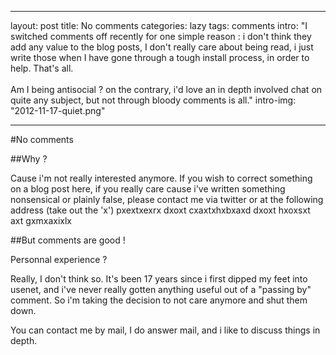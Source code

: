 
---
layout: post
title: No comments
categories: lazy
tags: comments
intro: "I switched comments off recently for one simple reason : i don't
think they add any value to the blog posts, I don't really care about
being read, i just write those when I have gone through a tough install
process, in order to help. That's all.<br/><br/>Am I being antisocial ?
on the contrary, i'd love an in depth involved chat on quite any
subject, but not through bloody comments is all."
intro-img: "2012-11-17-quiet.png"

---

#No comments

##Why ?

Cause i'm not really interested anymore. If you wish to correct
something on a blog post here, if you really care cause i've written
something nonsensical or plainly false, please contact me via twitter or
at the following address (take out the 'x') pxextxexrx dxoxt
cxaxtxhxbxaxd dxoxt hxoxsxt axt gxmxaxixlx

##But comments are good !

Personnal experience ?

Really, I don't think so. It's been 17 years since i first dipped my
feet into usenet, and i've never really gotten anything useful out of a
"passing by" comment. So i'm taking the decision to not care anymore and
shut them down.

You can contact me by mail, I do answer mail, and i like to discuss
things in depth.
